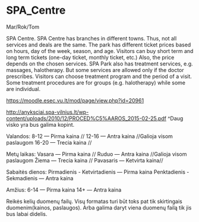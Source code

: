 # SPA_Centre
Mar/Rok/Tom

SPA Centre. SPA Centre has branches in different towns. Thus, not all services and deals are the same. The park has different ticket prices based on hours, day of the week, season, and age. Visitors can buy short term and long term tickets (one-day ticket, monthly ticket, etc.) Also, the price depends on the chosen services. SPA Park also has treatment services, e.g. massages, halotherapy. But some services are allowed only if the doctor prescribes. Visitors can choose treatment program and the period of a visit. Some treatment procedures are for groups (e.g. halotherapy) while some are individual.

https://moodle.esec.vu.lt/mod/page/view.php?id=20961


http://anyksciai.spa-vilnius.lt/wp-content/uploads/2010/12/PROCED%C5%AAROS_2015-02-25.pdf 
^Daug visko yra bus galima kopint.

Valandos:
8-12 — Pirma kaina        //
12-16 — Antra kaina       //Galioja visom paslaugom
16-20 — Trecia kaina      //

Metų laikas:
Vasara — Pirma kaina      //
Ruduo — Antra kaina       //Galioja visom paslaugom
Žiema — Trecia kaina      //
Pavasaris — Ketvirta kaina//

Sabaitės dienos:
Pirmadienis - Ketvirtadienis — Pirma kaina
Penktadienis - Sekmadienis — Antra kaina

Amžius:
6-14 — Pirma kaina
14+ — Antra kaina

Reikės kelių duomenų failų. Visų formatas turi būt toks pat tik skirtingais duomenim(kainos, paslaugos).
Arba galima daryt viena duomenų failą tik jis bus labai didelis.
